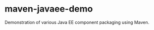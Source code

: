 maven-javaee-demo
=================

Demonstration of various Java EE component packaging using Maven.
